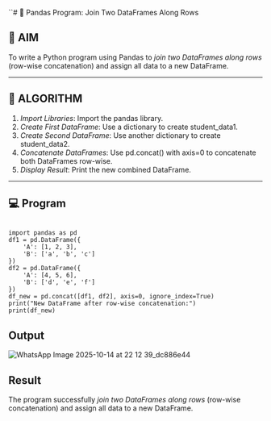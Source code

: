 ``# 🧪 Pandas Program: Join Two DataFrames Along Rows

## 🎯 AIM

To write a Python program using Pandas to *join two DataFrames along rows* (row-wise concatenation) and assign all data to a new DataFrame.

---

## 🧠 ALGORITHM

1. *Import Libraries*: Import the pandas library.
2. *Create First DataFrame*: Use a dictionary to create student_data1.
3. *Create Second DataFrame*: Use another dictionary to create student_data2.
4. *Concatenate DataFrames*: Use pd.concat() with axis=0 to concatenate both DataFrames row-wise.
5. *Display Result*: Print the new combined DataFrame.

---

## 💻 Program
```

import pandas as pd
df1 = pd.DataFrame({
    'A': [1, 2, 3],
    'B': ['a', 'b', 'c']
})
df2 = pd.DataFrame({
    'A': [4, 5, 6],
    'B': ['d', 'e', 'f']
})
df_new = pd.concat([df1, df2], axis=0, ignore_index=True)
print("New DataFrame after row-wise concatenation:")
print(df_new)
```

## Output

![WhatsApp Image 2025-10-14 at 22 12 39_dc886e44](https://github.com/user-attachments/assets/c3aee9ee-b7e3-4484-95ac-5b2576bb7f90)


## Result
The program successfully *join two DataFrames along rows* (row-wise concatenation) and assign all data to a new DataFrame.
